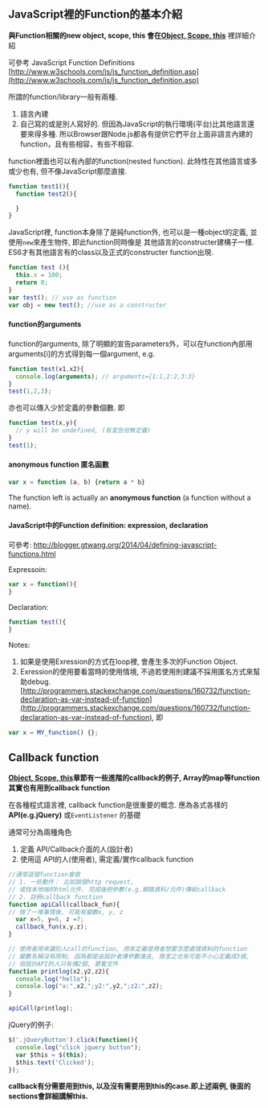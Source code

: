 ## JavaScript裡的Function的基本介紹

**與Function相關的new object, scope, this 會在[Object, Scope, this](es5/this.md)** 裡詳細介紹

可參考 JavaScript Function Definitions [http://www.w3schools.com/js/js_function_definition.asp](http://www.w3schools.com/js/js_function_definition.asp)

所謂的function/library一般有兩種.  

1. 語言內建
2. 自己寫的或是別人寫好的. 但因為JavaScript的執行環境(平台)比其他語言還要來得多種. 所以Browser跟Node.js都各有提供它們平台上面非語言內建的function，且有些相容，有些不相容.

function裡面也可以有內部的function(nested function). 此特性在其他語言或多或少也有, 但不像JavaScript那麼直接.

~~~ javascript
function test1(){
  function test2(){

  }
}
~~~

JavaScript裡, function本身除了是純function外, 也可以是一種object的定義, 並使用`new`來產生物件, 即此function同時像是 其他語言的constructer建構子一樣. ES6才有其他語言有的class以及正式的constructer function出現.

~~~ javascript
function test (){
  this.x = 100;
  return 0;
}
var test(); // use as function
var obj = new test(); //use as a constructer

~~~

#### function的arguments

function的arguments, 除了明顯的宣告parameters外，可以在function內部用arguments[i]的方式得到每一個argument, e.g.

~~~ javascript
function test(x1,x2){
  console.log(arguments); // arguments={1:1,2:2,3:3}
}
test(1,2,3);
~~~

亦也可以傳入少於定義的參數個數. 即
~~~ javascript
function test(x,y){
  // y will be undefined, (有宣告但無定義)
}
test(1);
~~~

#### anonymous function 匿名函數

~~~ javascript
var x = function (a, b) {return a * b}
~~~

The function left is actually an **anonymous function** (a function without a name).

#### JavaScript中的Function definition: expression, declaration

可參考: http://blogger.gtwang.org/2014/04/defining-javascript-functions.html

Expressoin:
~~~ javascript
var x = function(){
}
~~~

Declaration:
~~~ javascript
function test(){
}
~~~

Notes:

1. 如果是使用Exression的方式在loop裡, 會產生多次的Function Object.
2. Exression的使用要看當時的使用情境, 不過若使用則建議不採用匿名方式來幫助debug. [http://programmers.stackexchange.com/questions/160732/function-declaration-as-var-instead-of-function](http://programmers.stackexchange.com/questions/160732/function-declaration-as-var-instead-of-function), 即

~~~ javascript
var x = MY_function() {};
~~~

## Callback function

**[Object, Scope, this](es5/this.md)章節有一些進階的callback的例子, Array的map等function其實也有用到callback function**

在各種程式語言裡, callback function是很重要的概念. 應為各式各樣的 **API(e.g.jQuery)** 或`EventListener` 的基礎

通常可分為兩種角色

1. 定義 API/Callback介面的人(設計者)
2. 使用這 API的人(使用者), 需定義/實作callback function

~~~ javascript
//通常這個function會做
// 1. 一些動作： 比如說發http request,
// 或找本地端的html元件. 完成後把參數(e.g.網路資料/元件)傳給callback
// 2. 註冊callback function
function apiCall(callback_fun){   
// 做了一堆事情後, 可能有變數x, y, z
  var x=5, y=6, z =7;  
  callback_fun(x,y,z);
}

// 使用者用來讓別人call的function, 用來定義使用者想要怎麼處理資料的function
// 變數名稱沒有限制, 因為都是由設計者傳參數進去, 換言之也有可能不小心定義成3個,
// 但設計API的人只有傳2個, 要看文件
function printlog(x2,y2,z2){  
  console.log("hello");   
  console.log("x:",x2,";y2:",y2,";z2:",z2);
}

apiCall(printlog);
~~~

jQuery的例子:

~~~ javascript
$('.jQueryButton').click(function(){
  console.log("click jquery button");
  var $this = $(this);
  $this.text('Clicked');
});
~~~

**callback有分需要用到this, 以及沒有需要用到this的case.即上述兩例, 後面的sections會詳細講解this.**
